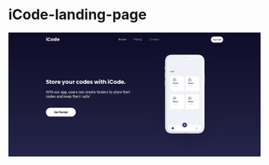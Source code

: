 # iCode-landing-page

![iCode](https://github.com/Guapiano/iCode-landing-page/blob/master/photos/photo-1.JPG)
